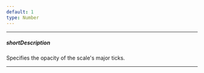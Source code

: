 ```yaml
---
default: 1
type: Number
---
```

---
##### shortDescription
Specifies the opacity of the scale's major ticks.

---
